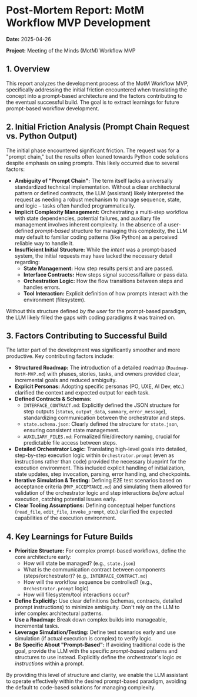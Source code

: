 # Post-Mortem Report: MotM Workflow MVP Development

**Date:** 2025-04-26

**Project:** Meeting of the Minds (MotM) Workflow MVP

## 1. Overview

This report analyzes the development process of the MotM Workflow MVP, specifically addressing the initial friction encountered when translating the concept into a prompt-based architecture and the factors contributing to the eventual successful build. The goal is to extract learnings for future prompt-based workflow development.

## 2. Initial Friction Analysis (Prompt Chain Request vs. Python Output)

The initial phase encountered significant friction. The request was for a "prompt chain," but the results often leaned towards Python code solutions despite emphasis on using prompts. This likely occurred due to several factors:

*   **Ambiguity of "Prompt Chain":** The term itself lacks a universally standardized technical implementation. Without a clear architectural pattern or defined contracts, the LLM (assistant) likely interpreted the request as needing a robust mechanism to manage sequence, state, and logic – tasks often handled programmatically.
*   **Implicit Complexity Management:** Orchestrating a multi-step workflow with state dependencies, potential failures, and auxiliary file management involves inherent complexity. In the absence of a user-defined *prompt-based* structure for managing this complexity, the LLM may default to familiar coding patterns (like Python) as a perceived reliable way to handle it.
*   **Insufficient Initial Structure:** While the *intent* was a prompt-based system, the initial requests may have lacked the necessary detail regarding:
    *   **State Management:** How step results persist and are passed.
    *   **Interface Contracts:** How steps signal success/failure or pass data.
    *   **Orchestration Logic:** How the flow transitions between steps and handles errors.
    *   **Tool Interaction:** Explicit definition of how prompts interact with the environment (filesystem).

Without this structure defined *by the user* for the prompt-based paradigm, the LLM likely filled the gaps with coding paradigms it was trained on.

## 3. Factors Contributing to Successful Build

The latter part of the development was significantly smoother and more productive. Key contributing factors include:

*   **Structured Roadmap:** The introduction of a detailed roadmap (`Roadmap-MotM-MVP.md`) with phases, stories, tasks, and owners provided clear, incremental goals and reduced ambiguity.
*   **Explicit Personas:** Adopting specific personas (PO, UXE, AI Dev, etc.) clarified the context and expected output for each task.
*   **Defined Contracts & Schemas:**
    *   `INTERFACE_CONTRACT.md`: Explicitly defined the JSON structure for step outputs (`status`, `output_data`, `summary`, `error_message`), standardizing communication between the orchestrator and steps.
    *   `state.schema.json`: Clearly defined the structure for `state.json`, ensuring consistent state management.
    *   `AUXILIARY_FILES.md`: Formalized file/directory naming, crucial for predictable file access between steps.
*   **Detailed Orchestrator Logic:** Translating high-level goals into detailed, step-by-step execution logic within `Orchestrator.prompt` (even as instructions rather than code) provided the necessary blueprint for the execution environment. This included explicit handling of initialization, state updates, step invocation, parsing, error handling, and checkpoints.
*   **Iterative Simulation & Testing:** Defining E2E test scenarios based on acceptance criteria (`MVP_ACCEPTANCE.md`) and simulating them allowed for validation of the orchestrator logic and step interactions *before* actual execution, catching potential issues early.
*   **Clear Tooling Assumptions:** Defining conceptual helper functions (`read_file`, `edit_file`, `invoke_prompt`, etc.) clarified the expected capabilities of the execution environment.

## 4. Key Learnings for Future Builds

*   **Prioritize Structure:** For complex prompt-based workflows, define the core architecture early:
    *   How will state be managed? (e.g., `state.json`)
    *   What is the communication contract between components (steps/orchestrator)? (e.g., `INTERFACE_CONTRACT.md`)
    *   How will the workflow sequence be controlled? (e.g., `Orchestrator.prompt` logic)
    *   How will filesystem/tool interactions occur?
*   **Define Explicitly:** Use clear definitions (schemas, contracts, detailed prompt instructions) to minimize ambiguity. Don't rely on the LLM to infer complex architectural patterns.
*   **Use a Roadmap:** Break down complex builds into manageable, incremental tasks.
*   **Leverage Simulation/Testing:** Define test scenarios early and use simulation (if actual execution is complex) to verify logic.
*   **Be Specific About "Prompt-Based":** If avoiding traditional code is the goal, provide the LLM with the specific *prompt-based* patterns and structures to use instead. Explicitly define the orchestrator's logic *as instructions* within a prompt.

By providing this level of structure and clarity, we enable the LLM assistant to operate effectively within the desired prompt-based paradigm, avoiding the default to code-based solutions for managing complexity. 